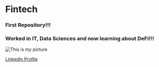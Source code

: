 # Fintech

### First Repository!!!

### Worked in IT, Data Sciences and now learning about DeFi!!!

![This is my picture](../images/Martin.jpg)

[LinkedIn Profile](https://www.linkedin.com/in/martinrasumoff/)


